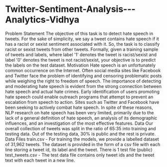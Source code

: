 # Twitter-Sentiment-Analysis---Analytics-Vidhya
Problem Statement The objective of this task is to detect hate speech in tweets. For the sake of simplicity, we say a tweet contains hate speech if it has a racist or sexist sentiment associated with it. So, the task is to classify racist or sexist tweets from other tweets.  Formally, given a training sample of tweets and labels, where label '1' denotes the tweet is racist/sexist and label '0' denotes the tweet is not racist/sexist, your objective is to predict the labels on the test dataset.     Motivation Hate  speech  is  an  unfortunately  common  occurrence  on  the  Internet.  Often social media sites like Facebook and Twitter face the problem of identifying and censoring  problematic  posts  while weighing the right to freedom of speech. The  importance  of  detecting  and  moderating hate  speech  is  evident  from  the  strong  connection between hate speech and actual hate crimes. Early identification of users promoting  hate  speech  could  enable  outreach  programs that attempt to prevent an escalation from speech to action. Sites such as Twitter and Facebook have been seeking  to  actively  combat  hate  speech. In spite of these reasons, NLP research on hate speech has been very limited, primarily due to the lack of a general definition of hate speech, an analysis of its demographic influences, and an investigation of the most effective features.     Data Our overall collection of tweets was split in the ratio of 65:35 into training and testing data. Out of the testing data, 30% is public and the rest is private.     Data Files    train.csv - For training the models, we provide a labelled dataset of 31,962 tweets. The dataset is provided in the form of a csv file with each line storing a tweet id, its label and the tweet. There is 1 test file (public)  test_tweets.csv - The test data file contains only tweet ids and the tweet text with each tweet in a new line.  

